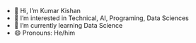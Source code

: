 - 👋 Hi, I’m Kumar Kishan
- 👀 I’m interested in Technical, AI, Programing, Data Sciences
- 🌱 I’m currently learning Data Science
- 😄 Pronouns: He/him

<!---
K-space-Kishan/K-space-Kishan is a ✨ special ✨ repository because its `README.md` (this file) appears on your GitHub profile.
You can click the Preview link to take a look at your changes.
--->

